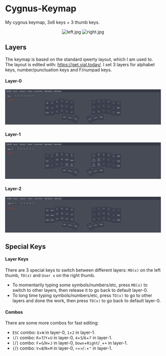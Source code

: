 # Cygnus-Keymap

My cygnus keymap, 3x6 keys + 3 thumb keys.

<p align="center">
  <img
    alt="left.jpg"
src="https://github.com/user-attachments/assets/77818f71-ea55-4e1b-a305-c8182c44927f"
    width="45%"
  />
  <img
    alt="right.jpg"
src="https://github.com/user-attachments/assets/62fb9ab4-f29f-4834-9fdf-3b0d631bacac"
    width="45%"
  />
</p>

## Layers

The keymap is based on the standard qwerty layout, which I am used to. The layout is edited with: <https://get.vial.today/>. I set 3 layers for alphabet keys, number/punctuation keys and F/numpad keys.

#### Layer-0

![Layer-0](Layer-0.jpg)

#### Layer-1

![Layer-1](Layer-1.jpg)

#### Layer-2

![Layer-2](Layer-2.jpg)

## Special Keys

#### Layer Keys

There are 3 special keys to switch between different layers: `MO(x)` on the left thumb, `TO(x)` and `User x` on the right thumb.

- To momentarily typing some symbols/numbers/etc, press `MO(x)` to switch to other layers, then release it to go back to default layer-0.
- To long time typing symbols/numbers/etc, press `TO(x)` to go to other layers and done the work, then press `TO(x)` to go back to default layer-0.

#### Combos

There are some more combos for fast editing:

- `ESC` combo: `Q`+`W` in layer-0, `1`+`2` in layer-1.
- `(`/`)` combo: `R`+`T`/`Y`+`U` in layer-0, `4`+`5`/`6`+`7` in layer-1.
- `[`/`]` combo: `F`+`G`/`H`+`J` in layer-0, `Down`+`Right`/`_`+`+` in layer-1.
- `{`/`}` combo: `V`+`B`/`N`+`M` in layer-0, `<`+`>`/`:`+`"` in layer-1.
